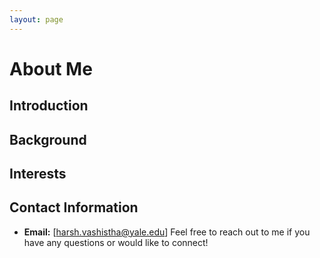 ```yaml
---
layout: page
---
```


# About Me


## Introduction

## Background

## Interests


## Contact Information

- **Email:** [harsh.vashistha@yale.edu]
Feel free to reach out to me if you have any questions or would like to connect!
